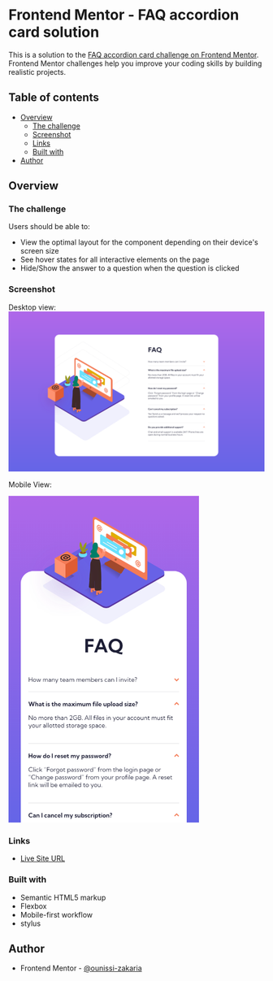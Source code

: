 # Frontend Mentor - FAQ accordion card solution

This is a solution to the [FAQ accordion card challenge on Frontend Mentor](https://www.frontendmentor.io/challenges/faq-accordion-card-XlyjD0Oam). Frontend Mentor challenges help you improve your coding skills by building realistic projects.

## Table of contents

- [Overview](#overview)
  - [The challenge](#the-challenge)
  - [Screenshot](#screenshot)
  - [Links](#links)
  - [Built with](#built-with)
- [Author](#author)

## Overview

### The challenge

Users should be able to:

- View the optimal layout for the component depending on their device's screen size
- See hover states for all interactive elements on the page
- Hide/Show the answer to a question when the question is clicked

### Screenshot

Desktop view:
<img src="./screenshots/desktop.png" alt="Desktop View" width="1440">

Mobile View:


<img src="./screenshots/mobile.png" alt="Mobile View" width="375">

### Links

- [Live Site URL](https://your-live-site-url.com)

### Built with

- Semantic HTML5 markup
- Flexbox
- Mobile-first workflow
- stylus

## Author

- Frontend Mentor - [@ounissi-zakaria](https://www.frontendmentor.io/profile/ounissi-zakaria)
